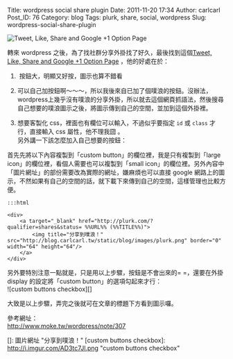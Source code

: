 Title: wordpress social share plugin
Date: 2011-11-20 17:34
Author: carlcarl
Post_ID: 76
Category: blog
Tags: plurk, share, social, wordpress
Slug: wordpress-social-share-plugin

![Tweet, Like, Share and Google +1 Option Page][]

轉來 wordpress 之後，為了找社群分享外掛找了好久，最後找到這個[Tweet, Like,
Share and Google +1 Option Page][1] ，他的好處在於：

1.   按鈕大，明顯又好按，圖示也算不錯看

2.  可以自己加按鈕啊～～～，所以我後來自已加了個噗浪的按鈕。沒辦法，wordpress上幾乎沒有噗浪的分享外掛，所以就去這個網頁抓語法，然後搜尋自己想要的噗浪圖示之後，將圖示傳到自己的空間，並加到這個外掛裡。

3.  想要客製化
    css，裡面也有欄位可以輸入，不過似乎要指定 `id` 或 `class` 才行，直接輸入
    css 屬性，他不理我囧 。  
    另外講一下該怎麼加入自己想要的按鈕：

首先先將以下內容複製到「custom button」的欄位裡，我是只有複製到「large
icon」的欄位裡，看個人需要也可以複製到「small
icon」的欄位裡。另外內容中「圖片網址」的部份需要改為實際的網址，嫌麻煩也可以直接
google
網路上的圖示，不然如果有自己的空間的話，就下載下來傳到自己的空間，這樣管理也比較方便。

	:::html
	
	<div>
		<a target="_blank" href="http://plurk.com/?qualifier=shares&status= %%URL%% (%%TITLE%%)">
			<img title="分享到噗浪！" src="http://blog.carlcarl.tw/static/blog/images/plurk.png" border="0"  width="64" height="64"/>
		</a>
	</div>

另外要特別注意一點就是，只是用以上步驟，按鈕是不會出來的= =，還要在外掛
display 的設定將「custom button」的選項勾起來才行：  
![custom buttons checkbox][]

大致是以上步驟，弄完之後就可在文章的標題下方看到圖示囉。

參考網址：  
<http://www.moke.tw/wordpress/note/307>

  [Tweet, Like, Share and Google +1 Option Page]: http://i.imgur.com/AuifGS2l.png
    "Tweet, Like, Share and Google +1 Option Page"
  [1]: http://wordpress.org/extend/plugins/only-tweet-like-share-and-google-1/
  []: 圖片網址 "分享到噗浪！"
  [custom buttons checkbox]: http://i.imgur.com/AD3tc7Jl.png
    "custom buttons checkbox"
    